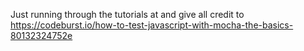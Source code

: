 Just running through the tutorials at and give all credit to https://codeburst.io/how-to-test-javascript-with-mocha-the-basics-80132324752e